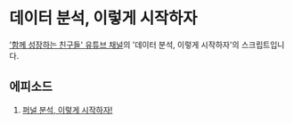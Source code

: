 # 데이터 분석, 이렇게 시작하자
['함께 성장하는 친구들' 유튜브 채널](http://bit.ly/2TnvFwlFromGithub)의 '데이터 분석, 이렇게 시작하자'의 스크립트입니다.

## 에피소드
1. [퍼널 분석, 이렇게 시작하자!](funnel-analysis-basic.md)
